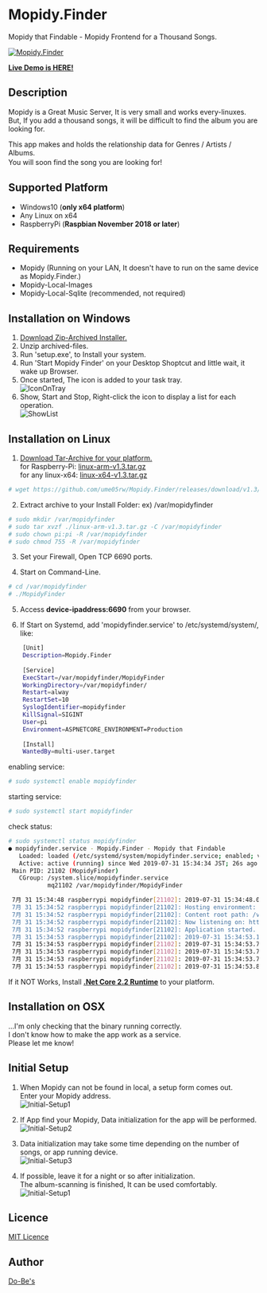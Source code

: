 Mopidy.Finder
====

Mopidy that Findable - Mopidy Frontend for a Thousand Songs.

[![Mopidy.Finder](https://raw.githubusercontent.com/ume05rw/Mopidy.Finder/master/src/img/forGitHub/fullscreen.png "Mopidy.Finder")](http://mopidyfinderdemo.dobes.jp)  
  
[ **Live Demo is HERE!** ](http://mopidyfinderdemo.dobes.jp)    

## Description

Mopidy is a Great Music Server, It is very small and works every-linuxes.  
But, If you add a thousand songs, it will be difficult to find the album you are looking for.  
  
This app makes and holds the relationship data for Genres / Artists / Albums.  
You will soon find the song you are looking for!　　

## Supported Platform
* Windows10 (**only x64 platform**)  
* Any Linux on x64
* RaspberryPi (**Raspbian November 2018 or later**)
  
## Requirements
* Mopidy (Running on your LAN, It doesn't have to run on the same device as Mopidy.Finder.)
* Mopidy-Local-Images
* Mopidy-Local-Sqlite (recommended, not required)

## Installation on Windows
1. [Download Zip-Archived Installer.](https://github.com/ume05rw/Mopidy.Finder/releases/download/v1.3/win-x64-installer-v1.3.zip)  
2. Unzip archived-files. 
3. Run 'setup.exe', to Install your system.
4. Run 'Start Mopidy Finder' on your Desktop Shoptcut and little wait, it wake up Browser.
5. Once started, The icon is added to your task tray.  
![IconOnTray](https://raw.githubusercontent.com/ume05rw/Mopidy.Finder/master/src/img/forGitHub/iconOnTray.jpg "IconOnTray")  
6. Show, Start and Stop, Right-click the icon to display a list for each operation.  
![ShowList](https://raw.githubusercontent.com/ume05rw/Mopidy.Finder/master/src/img/forGitHub/iconRightClicked.jpg "ShowList")  

## Installation on Linux
1. [Download Tar-Archive for your platform.](https://github.com/ume05rw/Mopidy.Finder/releases)  
for Raspberry-Pi: [linux-arm-v1.3.tar.gz](https://github.com/ume05rw/Mopidy.Finder/releases/download/v1.3/linux-arm-v1.3.tar.gz)  
for any linux-x64: [linux-x64-v1.3.tar.gz](https://github.com/ume05rw/Mopidy.Finder/releases/download/v1.3/linux-x64-v1.3.tar.gz)

```sh
# wget https://github.com/ume05rw/Mopidy.Finder/releases/download/v1.3/linux-arm-v1.3.tar.gz 
```

2. Extract archive to your Install Folder: ex) /var/mopidyfinder

```sh     
# sudo mkdir /var/mopidyfinder
# sudo tar xvzf ./linux-arm-v1.3.tar.gz -C /var/mopidyfinder
# sudo chown pi:pi -R /var/mopidyfinder
# sudo chmod 755 -R /var/mopidyfinder
```     

3. Set your Firewall, Open TCP 6690 ports.

4. Start on Command-Line.

```sh    
# cd /var/mopidyfinder
# ./MopidyFinder
```    

5. Access **device-ipaddress:6690** from your browser.  

6. If Start on Systemd, add 'mopidyfinder.service' to /etc/systemd/system/, like:

```sh    
    [Unit]
    Description=Mopidy.Finder
    
    [Service]
    ExecStart=/var/mopidyfinder/MopidyFinder
    WorkingDirectory=/var/mopidyfinder/
    Restart=alway
    RestartSet=10
    SyslogIdentifier=mopidyfinder
    KillSignal=SIGINT
    User=pi
    Environment=ASPNETCORE_ENVIRONMENT=Production
    
    [Install]
    WantedBy=multi-user.target
```
    
enabling service:

```sh     
# sudo systemctl enable mopidyfinder 
```     

starting service:

```sh
# sudo systemctl start mopidyfinder
```

check status:
```sh
# sudo systemctl status mopidyfinder
● mopidyfinder.service - Mopidy.Finder - Mopidy that Findable
   Loaded: loaded (/etc/systemd/system/mopidyfinder.service; enabled; vendor preset: enabled)
   Active: active (running) since Wed 2019-07-31 15:34:34 JST; 26s ago
 Main PID: 21102 (MopidyFinder)
   CGroup: /system.slice/mopidyfinder.service
           mq21102 /var/mopidyfinder/MopidyFinder

 7月 31 15:34:48 raspberrypi mopidyfinder[21102]: 2019-07-31 15:34:48.0929|10103|WARN|Microsoft.EntityFrameworkCore.Query|Query: '(from Settin
 7月 31 15:34:52 raspberrypi mopidyfinder[21102]: Hosting environment: Production
 7月 31 15:34:52 raspberrypi mopidyfinder[21102]: Content root path: /var/mopidyfinder
 7月 31 15:34:52 raspberrypi mopidyfinder[21102]: Now listening on: http://[::]:6690
 7月 31 15:34:52 raspberrypi mopidyfinder[21102]: Application started. Press Ctrl+C to shut down.
 7月 31 15:34:53 raspberrypi mopidyfinder[21102]: 2019-07-31 15:34:53.1781|10102|WARN|Microsoft.EntityFrameworkCore.Query|Query: '(from Album
 7月 31 15:34:53 raspberrypi mopidyfinder[21102]: 2019-07-31 15:34:53.7283|20500|WARN|Microsoft.EntityFrameworkCore.Query|The LINQ expression
 7月 31 15:34:53 raspberrypi mopidyfinder[21102]: 2019-07-31 15:34:53.7493|20500|WARN|Microsoft.EntityFrameworkCore.Query|The LINQ expression
 7月 31 15:34:53 raspberrypi mopidyfinder[21102]: 2019-07-31 15:34:53.7581|20500|WARN|Microsoft.EntityFrameworkCore.Query|The LINQ expression
 7月 31 15:34:53 raspberrypi mopidyfinder[21102]: 2019-07-31 15:34:53.8376|20500|WARN|Microsoft.EntityFrameworkCore.Query|The LINQ expression
```
  
If it NOT Works, Install [**.Net Core 2.2 Runtime**](https://dotnet.microsoft.com/download/dotnet-core/2.2) to your platform.  

## Installation on OSX
...I'm only checking that the binary running correctly.  
I don't know how to make the app work as a service.  
Please let me know!  
  
## Initial Setup

1. When Mopidy can not be found in local, a setup form comes out.  
Enter your Mopidy address.  
![Initial-Setup1](https://raw.githubusercontent.com/ume05rw/Mopidy.Finder/master/src/img/forGitHub/initial-setup1.png "Initial-Setup1")  

2. If App find your Mopidy, Data initialization for the app will be performed.  
![Initial-Setup2](https://raw.githubusercontent.com/ume05rw/Mopidy.Finder/master/src/img/forGitHub/initial-setup2.png "Initial-Setup2")  

3. Data initialization may take some time depending on the number of songs, or app running device.  
![Initial-Setup3](https://raw.githubusercontent.com/ume05rw/Mopidy.Finder/master/src/img/forGitHub/initial-setup3.png "Initial-Setup3")  

4. If possible, leave it for a night or so after initialization.  
The album-scanning is finished, It can be used comfortably.  
![Initial-Setup1](https://raw.githubusercontent.com/ume05rw/Mopidy.Finder/master/src/img/forGitHub/initial-setup4.png "Initial-Setup1")  


## Licence

[MIT Licence](https://github.com/ume05rw/Mopidy.Finder/blob/master/LICENSE)

## Author

[Do-Be's](http://dobes.jp)
